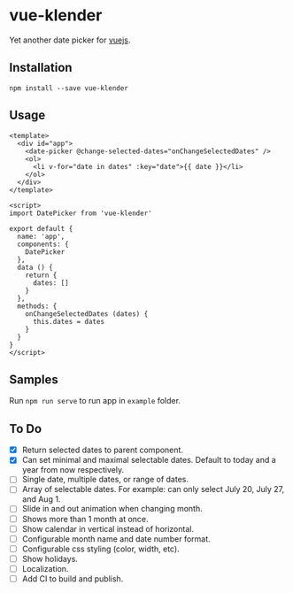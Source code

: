 # vue-klender

Yet another date picker for [vuejs](https://vuejs.org).

## Installation

```
npm install --save vue-klender
```

## Usage

```vue
<template>
  <div id="app">
    <date-picker @change-selected-dates="onChangeSelectedDates" />
    <ol>
      <li v-for="date in dates" :key="date">{{ date }}</li>
    </ol>
  </div>
</template>

<script>
import DatePicker from 'vue-klender'

export default {
  name: 'app',
  components: {
    DatePicker
  },
  data () {
    return {
      dates: []
    }
  },
  methods: {
    onChangeSelectedDates (dates) {
      this.dates = dates
    }
  }
}
</script>
```

## Samples

Run `npm run serve` to run app in `example` folder.

## To Do

- [x] Return selected dates to parent component.
- [x] Can set minimal and maximal selectable dates. Default to today and a year from now respectively.
- [ ] Single date, multiple dates, or range of dates.
- [ ] Array of selectable dates. For example: can only select July 20, July 27, and Aug 1.
- [ ] Slide in and out animation when changing month.
- [ ] Shows more than 1 month at once.
- [ ] Show calendar in vertical instead of horizontal.
- [ ] Configurable month name and date number format.
- [ ] Configurable css styling (color, width, etc).
- [ ] Show holidays.
- [ ] Localization.
- [ ] Add CI to build and publish.
